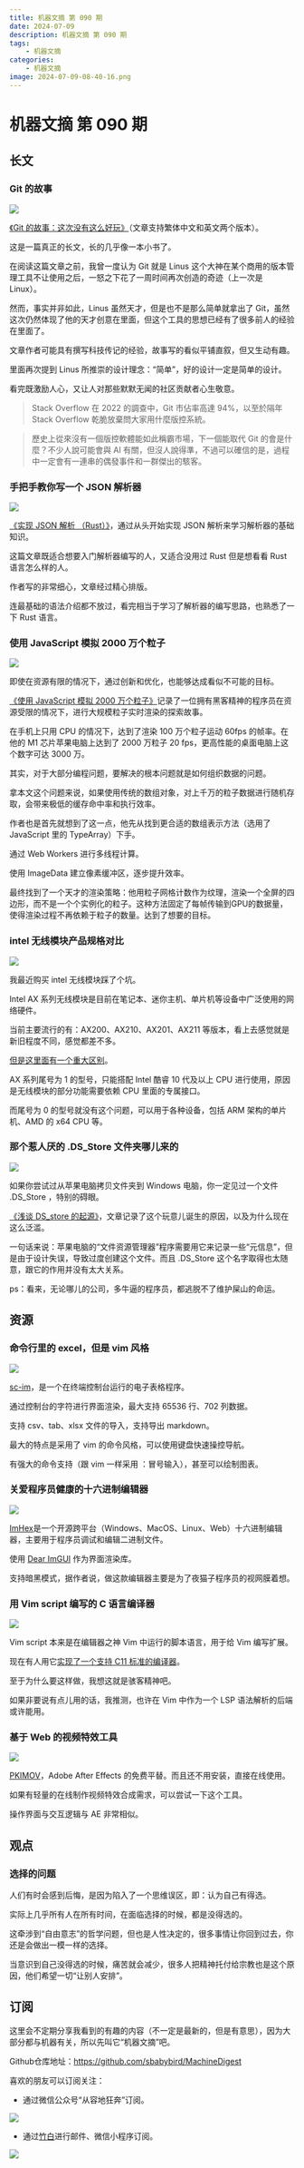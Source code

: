 ```yaml
---
title: 机器文摘 第 090 期
date: 2024-07-09
description: 机器文摘 第 090 期
tags: 
    - 机器文摘
categories: 
    - 机器文摘
image: 2024-07-09-08-40-16.png
---
```

# 机器文摘 第 090 期

## 长文
### Git 的故事
![](2024-07-09-08-39-51.png)

[《Git 的故事：这次没有这么好玩》](https://blog.brachiosoft.com/posts/git/)（文章支持繁体中文和英文两个版本）。

这是一篇真正的长文，长的几乎像一本小书了。

在阅读这篇文章之前，我曾一度认为 Git 就是 Linus 这个大神在某个商用的版本管理工具不让使用之后，一怒之下花了一周时间再次创造的奇迹（上一次是 Linux）。

然而，事实并非如此，Linus 虽然天才，但是也不是那么简单就拿出了 Git，虽然这次仍然体现了他的天才创意在里面，但这个工具的思想已经有了很多前人的经验在里面了。

文章作者可能具有撰写科技传记的经验，故事写的看似平铺直叙，但又生动有趣。

里面再次提到 Linus 所推崇的设计理念：“简单”，好的设计一定是简单的设计。

看完既激励人心，又让人对那些默默无闻的社区贡献者心生敬意。

> Stack Overflow 在 2022 的調查中，Git 市佔率高達 94%，以至於隔年 Stack Overflow 乾脆放棄問大家用什麼版控系統。

> 歷史上從來沒有一個版控軟體能如此稱霸市場，下一個能取代 Git 的會是什麼？不少人說可能會與 AI 有關，但沒人說得準，不過可以確信的是，過程中一定會有一連串的偶發事件和一群傑出的駭客。

### 手把手教你写一个 JSON 解析器
![](2024-07-09-08-40-01.png)

[《实现 JSON 解析 （Rust）》](https://blog.davimiku.com/tutorials/json-parsing-rust-1)，通过从头开始实现 JSON 解析来学习解析器的基础知识。

这篇文章既适合想要入门解析器编写的人，又适合没用过 Rust 但是想看看 Rust 语言怎么样的人。

作者写的非常细心，文章经过精心排版。

连最基础的语法介绍都不放过，看完相当于学习了解析器的编写思路，也熟悉了一下 Rust 语言。

### 使用 JavaScript 模拟 2000 万个粒子
![](2024-07-09-08-40-16.png)

即使在资源有限的情况下，通过创新和优化，也能够达成看似不可能的目标。

[《使用 JavaScript 模拟 2000 万个粒子》](https://dgerrells.com/blog/how-fast-is-javascript-simulating-20-000-000-particles)记录了一位拥有黑客精神的程序员在资源受限的情况下，进行大规模粒子实时渲染的探索故事。

在手机上只用 CPU 的情况下，达到了渲染 100 万个粒子运动 60fps 的帧率。在他的 M1 芯片苹果电脑上达到了 2000 万粒子 20 fps，更高性能的桌面电脑上这个数字可达 3000 万。

其实，对于大部分编程问题，要解决的根本问题就是如何组织数据的问题。

拿本文这个问题来说，如果使用传统的数组对象，对上千万的粒子数据进行随机存取，会带来极低的缓存命中率和执行效率。

作者也是首先就想到了这一点，他先从找到更合适的数组表示方法（选用了 JavaScript 里的 TypeArray）下手。

通过 Web Workers 进行多线程计算。

使用 ImageData 建立像素缓冲区，逐步提升效率。

最终找到了一个天才的渲染策略：他用粒子网格计数作为纹理，渲染一个全屏的四边形，而不是一个个实例化的粒子。这种方法固定了每帧传输到GPU的数据量，使得渲染过程不再依赖于粒子的数量。达到了想要的目标。

### intel 无线模块产品规格对比
![](2024-07-09-08-40-44.png)

我最近购买 intel 无线模块踩了个坑。

Intel AX 系列无线模块是目前在笔记本、迷你主机、单片机等设备中广泛使用的网络硬件。

当前主要流行的有：AX200、AX210、AX201、AX211 等版本，看上去感觉就是新旧程度不同，感觉都差不多。

[但是这里面有一个重大区别](https://ark.intel.com/content/www/cn/zh/ark/compare.html?productIds=189347%2C130293)。

AX 系列尾号为 1 的型号，只能搭配 Intel 酷睿 10 代及以上 CPU 进行使用，原因是无线模块的部分功能需要依赖 CPU 里面的专属接口。

而尾号为 0 的型号就没有这个问题，可以用于各种设备，包括 ARM 架构的单片机、AMD 的 x64 CPU 等。

### 那个惹人厌的 .DS_Store 文件夹哪儿来的
![](2024-07-09-08-40-53.png)

如果你尝试过从苹果电脑拷贝文件夹到 Windows 电脑，你一定见过一个文件 .DS_Store ，特别的碍眼。

[《浅谈 DS_store 的起源》](https://www.arno.org/on-the-origins-of-ds-store)，文章记录了这个玩意儿诞生的原因，以及为什么现在这么泛滥。

一句话来说：苹果电脑的“文件资源管理器”程序需要用它来记录一些“元信息”，但是由于设计失误，导致过度创建这个文件。而且 .DS_Store 这个名字取得也太随意，跟它的作用并没有太大关系。

ps：看来，无论哪儿的公司，多牛逼的程序员，都逃脱不了维护屎山的命运。

## 资源
### 命令行里的 excel，但是 vim 风格
![](2024-07-09-08-41-08.png)

[sc-im](https://github.com/andmarti1424/sc-im)，是一个在终端控制台运行的电子表格程序。

通过控制台的字符进行界面渲染，最大支持 65536 行、702 列数据。

支持 csv、tab、xlsx 文件的导入，支持导出 markdown。

最大的特点是采用了 vim 的命令风格，可以使用键盘快速操控导航。

有强大的命令支持（跟 vim 一样采用 ：冒号输入），甚至可以绘制图表。

### 关爱程序员健康的十六进制编辑器
![](2024-07-09-08-41-19.png)

[ImHex](https://github.com/WerWolv/ImHex)是一个开源跨平台（Windows、MacOS、Linux、Web）十六进制编辑器，主要用于程序员调试和编辑二进制文件。

使用 [Dear ImGUI](https://github.com/ocornut/imgui) 作为界面渲染库。

支持暗黑模式，据作者说，做这款编辑器主要是为了夜猫子程序员的视网膜着想。

### 用 Vim script 编写的 C 语言编译器
![](2024-07-09-08-41-38.png)

Vim script 本来是在编辑器之神 Vim 中运行的脚本语言，用于给 Vim 编写扩展。

现在有人用它[实现了一个支持 C11 标准的编译器](https://github.com/rhysd/8cc.vim)。

至于为什么要这样做，我想这就是骇客精神吧。

如果非要说有点儿用的话，我推测，也许在 Vim 中作为一个 LSP 语法解析的后端或许能用。

### 基于 Web 的视频特效工具
![](2024-07-09-08-41-47.png)

[PKIMOV](https://pikimov.com/)，Adobe After Effects 的免费平替。而且还不用安装，直接在线使用。

如果有轻量的在线制作视频特效合成需求，可以尝试一下这个工具。

操作界面与交互逻辑与 AE 非常相似。 ​​​

## 观点 
### 选择的问题
人们有时会感到后悔，是因为陷入了一个思维误区，即：认为自己有得选。

实际上几乎所有人在所有时间，在面临选择的时候，都是没得选的。

这牵涉到“自由意志”的哲学问题，但也是人性决定的，很多事情让你回到过去，你还是会做出一模一样的选择。

当意识到自己没得选的时候，痛苦就会减少，很多人把精神托付给宗教也是这个原因，他们希望一切“让别人安排”。

## 订阅
这里会不定期分享我看到的有趣的内容（不一定是最新的，但是有意思），因为大部分都与机器有关，所以先叫它“机器文摘”吧。

Github仓库地址：https://github.com/sbabybird/MachineDigest

喜欢的朋友可以订阅关注：

- 通过微信公众号“从容地狂奔”订阅。

![](../weixin.jpg)

- 通过[竹白](https://zhubai.love/)进行邮件、微信小程序订阅。

![](../zhubai.jpg)